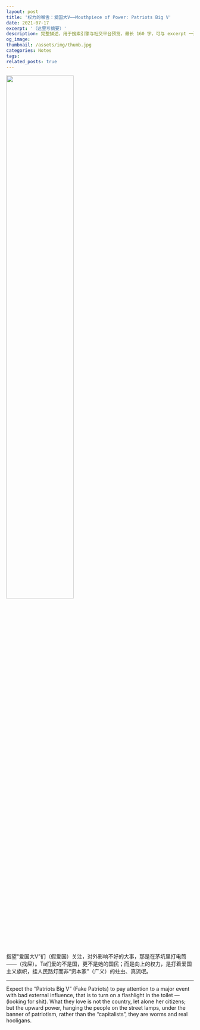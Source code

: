 ```yaml
---
layout: post
title: '权力的喉舌：爱国大V——Mouthpiece of Power: Patriots Big V'
date: 2021-07-17
excerpt: '（这里写摘要）'
description: 完整描述，用于搜索引擎与社交平台预览，最长 160 字，可与 excerpt 一致
og_image: 
thumbnail: /assets/img/thumb.jpg
categories: Notes
tags: 
related_posts: true
---
```


<img src="{{ '/assets/img/blog/xxxxxxxx' | relative_url }}" style="width:60%;">

指望“爱国大V”们（假爱国）关注，对外影响不好的大事，那是在茅坑里打电筒——（找屎）。Ta们爱的不是国，更不是她的国民；而是向上的权力，是打着爱国主义旗帜，挂人民路灯而非“资本家”（广义）的蛀虫、真流氓。

---

Expect the “Patriots Big V” (Fake Patriots) to pay attention to a major event with bad external influence, that is to turn on a flashlight in the toilet — (looking for shit). What they love is not the country, let alone her citizens; but the upward power, hanging the people on the street lamps, under the banner of patriotism, rather than the “capitalists”, they are worms and real hooligans.